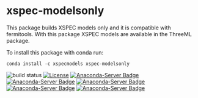# xspec-modelsonly
This package builds XSPEC models only and it is compatible with fermitools.
With this package XSPEC models are available in the ThreeML package.

To install this package with conda run:
```
conda install -c xspecmodels xspec-modelsonly
```

![build status](https://github.com/threeML/xspec-modelsonly/actions/workflows/test_and_build.yml/badge.svg)
[![License](https://img.shields.io/badge/License-BSD%203--Clause-blue.svg)](https://opensource.org/licenses/BSD-3-Clause)
[![Anaconda-Server Badge](https://anaconda.org/xspecmodels/xspec-modelsonly/badges/version.svg)](https://anaconda.org/xspecmodels/xspec-modelsonly)
[![Anaconda-Server Badge](https://anaconda.org/xspecmodels/xspec-modelsonly/badges/latest_release_date.svg)](https://anaconda.org/xspecmodels/xspec-modelsonly)
[![Anaconda-Server Badge](https://anaconda.org/xspecmodels/xspec-modelsonly/badges/latest_release_relative_date.svg)](https://anaconda.org/xspecmodels/xspec-modelsonly)
[![Anaconda-Server Badge](https://anaconda.org/xspecmodels/xspec-modelsonly/badges/downloads.svg)](https://anaconda.org/xspecmodels/xspec-modelsonly)
[![Anaconda-Server Badge](https://anaconda.org/xspecmodels/xspec-modelsonly/badges/installer/conda.svg)](https://conda.anaconda.org/xspecmodels)
